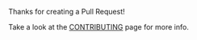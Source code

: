 Thanks for creating a Pull Request!

Take a look at the [CONTRIBUTING](https://github.com/picons/picons-source/blob/master/.github/CONTRIBUTING.md) page for more info.
